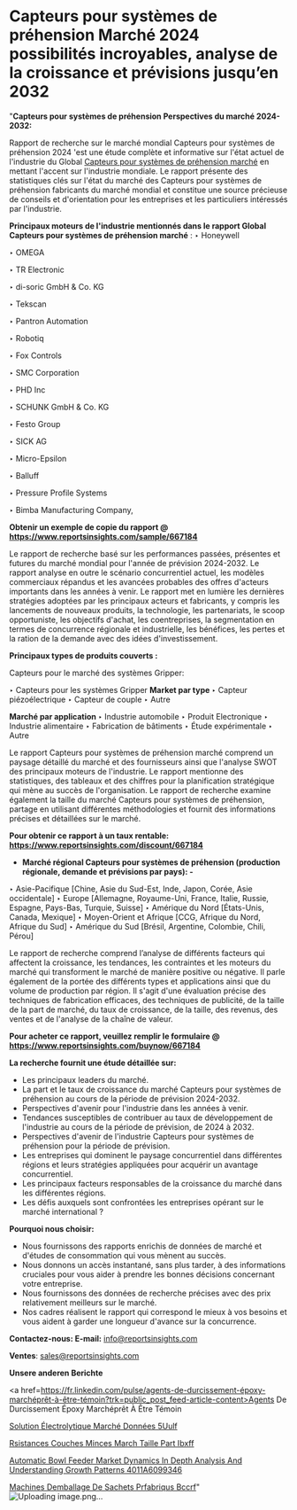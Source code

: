 # Capteurs pour systèmes de préhension Marché 2024 possibilités incroyables, analyse de la croissance et prévisions jusqu’en 2032

"<strong>Capteurs pour systèmes de préhension Perspectives du marché 2024-2032:</strong>

Rapport de recherche sur le marché mondial Capteurs pour systèmes de préhension 2024 'est une étude complète et informative sur l'état actuel de l'industrie du Global <a href=https://www.reportsinsights.com/sample/667184>Capteurs pour systèmes de préhension marché</a> en mettant l'accent sur l'industrie mondiale. Le rapport présente des statistiques clés sur l'état du marché des Capteurs pour systèmes de préhension fabricants du marché mondial et constitue une source précieuse de conseils et d'orientation pour les entreprises et les particuliers intéressés par l'industrie.

<strong>Principaux moteurs de l'industrie mentionnés dans le rapport Global Capteurs pour systèmes de préhension marché</strong> :
‣ Honeywell

‣ OMEGA

‣ TR Electronic

‣ di-soric GmbH & Co. KG

‣ Tekscan

‣ Pantron Automation

‣ Robotiq

‣ Fox Controls

‣ SMC Corporation

‣ PHD Inc

‣ SCHUNK GmbH & Co. KG

‣ Festo Group

‣ SICK AG

‣ Micro-Epsilon

‣ Balluff

‣ Pressure Profile Systems

‣ Bimba Manufacturing Company,

<strong>Obtenir un exemple de copie du rapport @ <a href=https://www.reportsinsights.com/sample/667184>https://www.reportsinsights.com/sample/667184</a></strong>

Le rapport de recherche basé sur les performances passées, présentes et futures du marché mondial pour l'année de prévision 2024-2032. Le rapport analyse en outre le scénario concurrentiel actuel, les modèles commerciaux répandus et les avancées probables des offres d'acteurs importants dans les années à venir. Le rapport met en lumière les dernières stratégies adoptées par les principaux acteurs et fabricants, y compris les lancements de nouveaux produits, la technologie, les partenariats, le scoop opportuniste, les objectifs d'achat, les coentreprises, la segmentation en termes de concurrence régionale et industrielle, les bénéfices, les pertes et la ration de la demande avec des idées d'investissement.

<strong>Principaux types de produits couverts :</strong>

Capteurs pour le marché des systèmes Gripper:

‣  Capteurs pour les systèmes Gripper <strong> Market <strong> par type </strong> </strong>
‣ Capteur piézoélectrique
‣ Capteur de couple
‣ Autre

<strong>Marché par application </strong>
‣ Industrie automobile
‣ Produit Electronique
‣ Industrie alimentaire
‣ Fabrication de bâtiments
‣ Étude expérimentale
‣ Autre

Le rapport Capteurs pour systèmes de préhension marché comprend un paysage détaillé du marché et des fournisseurs ainsi que l'analyse SWOT des principaux moteurs de l'industrie. Le rapport mentionne des statistiques, des tableaux et des chiffres pour la planification stratégique qui mène au succès de l'organisation. Le rapport de recherche examine également la taille du marché Capteurs pour systèmes de préhension, partage en utilisant différentes méthodologies et fournit des informations précises et détaillées sur le marché.

<strong>Pour obtenir ce rapport à un taux rentable: <a href=https://www.reportsinsights.com/discount/667184>https://www.reportsinsights.com/discount/667184</a></strong>
<ul>
  <li><strong>Marché régional Capteurs pour systèmes de préhension (production régionale, demande et prévisions par pays): -</strong></li>
</ul>
‣ Asie-Pacifique [Chine, Asie du Sud-Est, Inde, Japon, Corée, Asie occidentale]
‣ Europe [Allemagne, Royaume-Uni, France, Italie, Russie, Espagne, Pays-Bas, Turquie, Suisse]
‣ Amérique du Nord [États-Unis, Canada, Mexique]
‣ Moyen-Orient et Afrique [CCG, Afrique du Nord, Afrique du Sud]
‣ Amérique du Sud [Brésil, Argentine, Colombie, Chili, Pérou]

Le rapport de recherche comprend l’analyse de différents facteurs qui affectent la croissance, les tendances, les contraintes et les moteurs du marché qui transforment le marché de manière positive ou négative. Il parle également de la portée des différents types et applications ainsi que du volume de production par région. Il s'agit d'une évaluation précise des techniques de fabrication efficaces, des techniques de publicité, de la taille de la part de marché, du taux de croissance, de la taille, des revenus, des ventes et de l'analyse de la chaîne de valeur.

<strong>Pour acheter ce rapport, veuillez remplir le formulaire @   <a href=https://www.reportsinsights.com/buynow/667184>https://www.reportsinsights.com/buynow/667184</a></strong>

<strong>La recherche fournit une étude détaillée sur:</strong>
<ul>
  <li>Les principaux leaders du marché.</li>
  <li>La part et le taux de croissance du marché Capteurs pour systèmes de préhension au cours de la période de prévision 2024-2032.</li>
  <li>Perspectives d'avenir pour l'industrie dans les années à venir.</li>
  <li>Tendances susceptibles de contribuer au taux de développement de l'industrie au cours de la période de prévision, de 2024 à 2032.</li>
  <li>Perspectives d'avenir de l'industrie Capteurs pour systèmes de préhension pour la période de prévision.</li>
  <li>Les entreprises qui dominent le paysage concurrentiel dans différentes régions et leurs stratégies appliquées pour acquérir un avantage concurrentiel.</li>
  <li>Les principaux facteurs responsables de la croissance du marché dans les différentes régions.</li>
  <li>Les défis auxquels sont confrontées les entreprises opérant sur le marché international ?</li>
</ul>
<strong>Pourquoi nous choisir:</strong>
<ul>
  <li>Nous fournissons des rapports enrichis de données de marché et d'études de consommation qui vous mènent au succès.</li>
  <li>Nous donnons un accès instantané, sans plus tarder, à des informations cruciales pour vous aider à prendre les bonnes décisions concernant votre entreprise.</li>
  <li>Nous fournissons des données de recherche précises avec des prix relativement meilleurs sur le marché.</li>
  <li>Nos cadres réalisent le rapport qui correspond le mieux à vos besoins et vous aident à garder une longueur d'avance sur la concurrence.</li>
</ul>
<strong>Contactez-nous:
</strong><strong>E-mail:</strong> <a href=mailto:info@reportsinsights.com>info@reportsinsights.com</a>

<strong>Ventes</strong>: <a href=mailto:sales@reportsinsights.com>sales@reportsinsights.com</a>

<strong>Unsere anderen Berichte</strong>

<a href=https://fr.linkedin.com/pulse/agents-de-durcissement-époxy-marchéprêt-à-être-témoin?trk=public_post_feed-article-content>Agents De Durcissement Époxy Marchéprêt À Être Témoin</a>

<a href=https://fr.linkedin.com/pulse/solution-électrolytique-marché-données-5uulf/>Solution Électrolytique Marché Données 5Uulf</a>

<a href=https://www.linkedin.com/pulse/r%C3%A9sistances-%C3%A0-couches-minces-march%C3%A9-taille-part-ibxff/>Rsistances  Couches Minces March Taille Part Ibxff</a>

<a href=https://medium.com/@reportsinsights.aj/automatic-bowl-feeder-market-dynamics-in-depth-analysis-and-understanding-growth-patterns-4011a6099346>Automatic Bowl Feeder Market Dynamics In Depth Analysis And Understanding Growth Patterns 4011A6099346</a>

<a href=https://www.linkedin.com/pulse/machines-demballage-de-sachets-pr%C3%A9fabriqu%C3%A9s-bccrf/>Machines Demballage De Sachets Prfabriqus Bccrf</a>"
![Uploading image.png…]()
